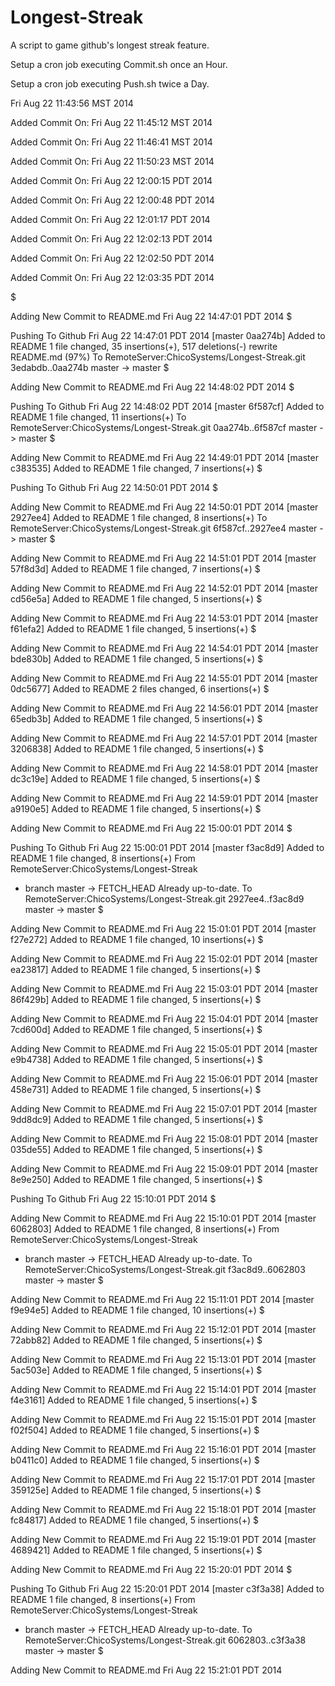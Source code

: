 Longest-Streak
==============

A script to game github's longest streak feature.

Setup a cron job executing Commit.sh once an Hour.

Setup a cron job executing Push.sh twice a Day.

Fri Aug 22 11:43:56 MST 2014

Added Commit On: Fri Aug 22 11:45:12 MST 2014

Added Commit On: Fri Aug 22 11:46:41 MST 2014

Added Commit On: Fri Aug 22 11:50:23 MST 2014

Added Commit On: Fri Aug 22 12:00:15 PDT 2014

Added Commit On: Fri Aug 22 12:00:48 PDT 2014

Added Commit On: Fri Aug 22 12:01:17 PDT 2014

Added Commit On: Fri Aug 22 12:02:13 PDT 2014

Added Commit On: Fri Aug 22 12:02:50 PDT 2014

Added Commit On: Fri Aug 22 12:03:35 PDT 2014

$

Adding New Commit to README.md  Fri Aug 22 14:47:01 PDT 2014
$

Pushing To Github  Fri Aug 22 14:47:01 PDT 2014
[master 0aa274b] Added to README
 1 file changed, 35 insertions(+), 517 deletions(-)
 rewrite README.md (97%)
To RemoteServer:ChicoSystems/Longest-Streak.git
   3edabdb..0aa274b  master -> master
$

Adding New Commit to README.md  Fri Aug 22 14:48:02 PDT 2014
$

Pushing To Github  Fri Aug 22 14:48:02 PDT 2014
[master 6f587cf] Added to README
 1 file changed, 11 insertions(+)
To RemoteServer:ChicoSystems/Longest-Streak.git
   0aa274b..6f587cf  master -> master
$

Adding New Commit to README.md  Fri Aug 22 14:49:01 PDT 2014
[master c383535] Added to README
 1 file changed, 7 insertions(+)
$

Pushing To Github  Fri Aug 22 14:50:01 PDT 2014
$

Adding New Commit to README.md  Fri Aug 22 14:50:01 PDT 2014
[master 2927ee4] Added to README
 1 file changed, 8 insertions(+)
To RemoteServer:ChicoSystems/Longest-Streak.git
   6f587cf..2927ee4  master -> master
$

Adding New Commit to README.md  Fri Aug 22 14:51:01 PDT 2014
[master 57f8d3d] Added to README
 1 file changed, 7 insertions(+)
$

Adding New Commit to README.md  Fri Aug 22 14:52:01 PDT 2014
[master cd56e5a] Added to README
 1 file changed, 5 insertions(+)
$

Adding New Commit to README.md  Fri Aug 22 14:53:01 PDT 2014
[master f61efa2] Added to README
 1 file changed, 5 insertions(+)
$

Adding New Commit to README.md  Fri Aug 22 14:54:01 PDT 2014
[master bde830b] Added to README
 1 file changed, 5 insertions(+)
$

Adding New Commit to README.md  Fri Aug 22 14:55:01 PDT 2014
[master 0dc5677] Added to README
 2 files changed, 6 insertions(+)
$

Adding New Commit to README.md  Fri Aug 22 14:56:01 PDT 2014
[master 65edb3b] Added to README
 1 file changed, 5 insertions(+)
$

Adding New Commit to README.md  Fri Aug 22 14:57:01 PDT 2014
[master 3206838] Added to README
 1 file changed, 5 insertions(+)
$

Adding New Commit to README.md  Fri Aug 22 14:58:01 PDT 2014
[master dc3c19e] Added to README
 1 file changed, 5 insertions(+)
$

Adding New Commit to README.md  Fri Aug 22 14:59:01 PDT 2014
[master a9190e5] Added to README
 1 file changed, 5 insertions(+)
$

Adding New Commit to README.md  Fri Aug 22 15:00:01 PDT 2014
$

Pushing To Github  Fri Aug 22 15:00:01 PDT 2014
[master f3ac8d9] Added to README
 1 file changed, 8 insertions(+)
From RemoteServer:ChicoSystems/Longest-Streak
 * branch            master     -> FETCH_HEAD
Already up-to-date.
To RemoteServer:ChicoSystems/Longest-Streak.git
   2927ee4..f3ac8d9  master -> master
$

Adding New Commit to README.md  Fri Aug 22 15:01:01 PDT 2014
[master f27e272] Added to README
 1 file changed, 10 insertions(+)
$

Adding New Commit to README.md  Fri Aug 22 15:02:01 PDT 2014
[master ea23817] Added to README
 1 file changed, 5 insertions(+)
$

Adding New Commit to README.md  Fri Aug 22 15:03:01 PDT 2014
[master 86f429b] Added to README
 1 file changed, 5 insertions(+)
$

Adding New Commit to README.md  Fri Aug 22 15:04:01 PDT 2014
[master 7cd600d] Added to README
 1 file changed, 5 insertions(+)
$

Adding New Commit to README.md  Fri Aug 22 15:05:01 PDT 2014
[master e9b4738] Added to README
 1 file changed, 5 insertions(+)
$

Adding New Commit to README.md  Fri Aug 22 15:06:01 PDT 2014
[master 458e731] Added to README
 1 file changed, 5 insertions(+)
$

Adding New Commit to README.md  Fri Aug 22 15:07:01 PDT 2014
[master 9dd8dc9] Added to README
 1 file changed, 5 insertions(+)
$

Adding New Commit to README.md  Fri Aug 22 15:08:01 PDT 2014
[master 035de55] Added to README
 1 file changed, 5 insertions(+)
$

Adding New Commit to README.md  Fri Aug 22 15:09:01 PDT 2014
[master 8e9e250] Added to README
 1 file changed, 5 insertions(+)
$

Pushing To Github  Fri Aug 22 15:10:01 PDT 2014
$

Adding New Commit to README.md  Fri Aug 22 15:10:01 PDT 2014
[master 6062803] Added to README
 1 file changed, 8 insertions(+)
From RemoteServer:ChicoSystems/Longest-Streak
 * branch            master     -> FETCH_HEAD
Already up-to-date.
To RemoteServer:ChicoSystems/Longest-Streak.git
   f3ac8d9..6062803  master -> master
$

Adding New Commit to README.md  Fri Aug 22 15:11:01 PDT 2014
[master f9e94e5] Added to README
 1 file changed, 10 insertions(+)
$

Adding New Commit to README.md  Fri Aug 22 15:12:01 PDT 2014
[master 72abb82] Added to README
 1 file changed, 5 insertions(+)
$

Adding New Commit to README.md  Fri Aug 22 15:13:01 PDT 2014
[master 5ac503e] Added to README
 1 file changed, 5 insertions(+)
$

Adding New Commit to README.md  Fri Aug 22 15:14:01 PDT 2014
[master f4e3161] Added to README
 1 file changed, 5 insertions(+)
$

Adding New Commit to README.md  Fri Aug 22 15:15:01 PDT 2014
[master f02f504] Added to README
 1 file changed, 5 insertions(+)
$

Adding New Commit to README.md  Fri Aug 22 15:16:01 PDT 2014
[master b0411c0] Added to README
 1 file changed, 5 insertions(+)
$

Adding New Commit to README.md  Fri Aug 22 15:17:01 PDT 2014
[master 359125e] Added to README
 1 file changed, 5 insertions(+)
$

Adding New Commit to README.md  Fri Aug 22 15:18:01 PDT 2014
[master fc84817] Added to README
 1 file changed, 5 insertions(+)
$

Adding New Commit to README.md  Fri Aug 22 15:19:01 PDT 2014
[master 4689421] Added to README
 1 file changed, 5 insertions(+)
$

Adding New Commit to README.md  Fri Aug 22 15:20:01 PDT 2014
$

Pushing To Github  Fri Aug 22 15:20:01 PDT 2014
[master c3f3a38] Added to README
 1 file changed, 8 insertions(+)
From RemoteServer:ChicoSystems/Longest-Streak
 * branch            master     -> FETCH_HEAD
Already up-to-date.
To RemoteServer:ChicoSystems/Longest-Streak.git
   6062803..c3f3a38  master -> master
$

Adding New Commit to README.md  Fri Aug 22 15:21:01 PDT 2014
